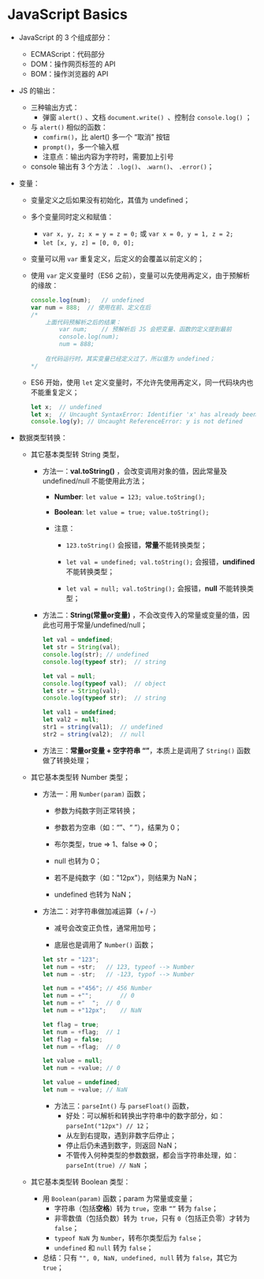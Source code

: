 # JavaScript Basics

* JavaScript 的 3 个组成部分：
  * ECMAScript：代码部分
  * DOM：操作网页标签的 API
  * BOM：操作浏览器的 API



* JS 的输出：
  * 三种输出方式：
    * 弹窗 `alert()` 、文档 `document.write() `、控制台 `console.log()` ；
  * 与 `alert()` 相似的函数：
    * `comfirm()`，比 alert() 多一个 “取消” 按钮
    * `prompt()`，多一个输入框
    * 注意点：输出内容为字符时，需要加上引号
  * console 输出有 3 个方法： `.log()`、 .`warn()`、 `.error()`；



* 变量：
  * 变量定义之后如果没有初始化，其值为 undefined；

  * 多个变量同时定义和赋值： 

    * `var x, y, z; x = y = z = 0;` 或 `var x = 0, y = 1, z = 2;`
    * `let [x, y, z] = [0, 0, 0];`

  * 变量可以用 `var` 重复定义，后定义的会覆盖以前定义的；

  * 使用 `var` 定义变量时（ES6 之前），变量可以先使用再定义，由于预解析的缘故：

    ```js
    console.log(num);	// undefined
    var num = 888;	// 使用在前、定义在后
    /*
    	上面代码预解析之后的结果：
    		var num;	// 预解析后 JS 会把变量、函数的定义提到最前
    		console.log(num);
    		num = 888;
    		
    	在代码运行时，其实变量已经定义过了，所以值为 undefined；
    */
    ```

  * ES6 开始，使用 `let` 定义变量时，不允许先使用再定义，同一代码块内也不能重复定义；

    ```js
    let x;	// undefined
    let x;	// Uncaught SyntaxError: Identifier 'x' has already been declared
    console.log(y);	// Uncaught ReferenceError: y is not defined
    ```

    

* 数据类型转换：

  * 其它基本类型转 String 类型，

    * 方法一：**val.toString()** ，会改变调用对象的值，因此常量及 undefined/null 不能使用此方法；

      * **Number**: `let value = 123; value.toString();`

      * **Boolean**: `let value = true; value.toString();`

      * 注意： 

        * `123.toString()` 会报错，**常量**不能转换类型；

        * `let val = undefined; val.toString();` 会报错，**undifined** 不能转换类型；

        * `let val = null; val.toString();` 会报错，**null** 不能转换类型；

          

    * 方法二：**String(常量or变量)** ，不会改变传入的常量或变量的值，因此也可用于常量/undefined/null；

      ```js
      let val = undefined;
      let str = String(val);
      console.log(str);	// undefined
      console.log(typeof str);	// string
      
      let val = null;
      console.log(typeof val);	// object
      let str = String(val);
      console.log(typeof str);	// string
      
      let val1 = undefined;
      let val2 = null;
      str1 = string(val1);	// undefined
      str2 = string(val2);	// null
      ```

      

    * 方法三：**常量or变量 + 空字符串 “”**，本质上是调用了 `String()` 函数做了转换处理；

      

  * 其它基本类型转 Number 类型；

    * 方法一：用 `Number(param)` 函数；

      * 参数为纯数字则正常转换；

      * 参数若为空串（如：“”、“    ”），结果为 0；

      * 布尔类型，true => 1、false => 0；

      * null 也转为 0；

      * 若不是纯数字（如："12px"），则结果为 NaN；

      * undefined 也转为 NaN；

        

    * 方法二：对字符串做加减运算（+ / -）

      * 减号会改变正负性，通常用加号；

      * 底层也是调用了 `Number()` 函数；

      ```js
      let str = "123";
      let num = +str;	// 123, typeof --> Number
      let num = -str;	// -123, typof --> Number
      
      let num = +"456";	// 456 Number
      let num = +"";		// 0
      let num = +"  ";	// 0
      let num = +"12px";	// NaN
      
      let flag = true;
      let num = +flag;	// 1
      let flag = false;
      let num = +flag;	// 0
      
      let value = null;
      let num = +value;	// 0
      
      let value = undefined;
      let num = +value;	// NaN
      ```

      

      * 方法三：`parseInt()` 与 `parseFloat()` 函数，
        * 好处：可以解析和转换出字符串中的数字部分，如：`parseInt("12px") // 12`；
        * 从左到右提取，遇到非数字后停止；
        * 停止后仍未遇到数字，则返回 NaN；
        * 不管传入何种类型的参数数据，都会当字符串处理，如：`parseInt(true) // NaN` ；

      

  * 其它基本类型转 Boolean 类型：
    * 用 `Boolean(param)` 函数；param 为常量或变量；
      * 字符串（包括**空格**）转为 `true`，空串 `“”` 转为 `false`；
      * 非零数值（包括负数）转为` true`，只有 `0`（包括正负零）才转为 `false`；
      * `typeof NaN` 为 `Number`，转布尔类型后为 `false`；
      * `undefined` 和 `null` 转为 `false`；
    * 总结：只有 `"", 0, NaN, undefined, null` 转为 `false`，其它为 `true`；